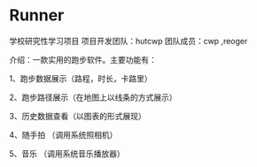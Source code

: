 # Runner
学校研究性学习项目
项目开发团队：hutcwp
团队成员：cwp ,reoger

介绍：一款实用的跑步软件。主要功能有：

1、跑步数据展示（路程，时长，卡路里）

2、跑步路径展示（在地图上以线条的方式展示）

3、历史数据查看（以图表的形式展现）

4、随手拍 （调用系统照相机）

5、音乐 （调用系统音乐播放器）
